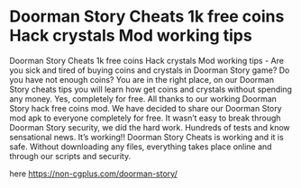 # Doorman Story Cheats 1k free coins Hack crystals Mod working tips

Doorman Story Cheats 1k free coins Hack crystals Mod working tips - Are you sick and tired of buying coins and crystals in Doorman Story game? Do you have not enough coins? You are in the right place, on our Doorman Story cheats tips you will learn how get coins and crystals without spending any money. Yes, completely for free. All thanks to our working Doorman Story hack free coins mod. We have decided to share our Doorman Story mod apk to everyone completely for free. It wasn’t easy to break through Doorman Story security, we did the hard work.
Hundreds of tests and know sensational news. It’s working!! Doorman Story Cheats is working and it is safe. Without downloading any files, everything takes place online and through our scripts and security.

here https://non-cgplus.com/doorman-story/

